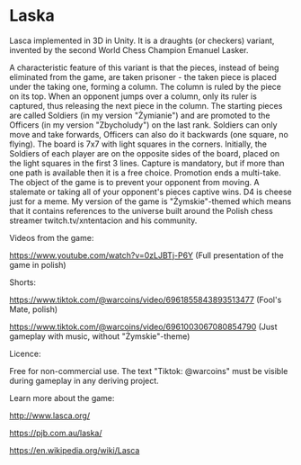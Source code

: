 # Laska
Lasca implemented in 3D in Unity. It is a draughts (or checkers) variant, invented by the second World Chess Champion Emanuel Lasker.

A characteristic feature of this variant is that the pieces, instead of being eliminated from the game, are taken prisoner - the taken piece is placed under the taking one, forming a column.
The column is ruled by the piece on its top. When an opponent jumps over a column, only its ruler is captured, thus releasing the next piece in the column.
The starting pieces are called Soldiers (in my version "Żymianie") and are promoted to the Officers (in my version "Zbycholudy") on the last rank.
Soldiers can only move and take forwards, Officers can also do it backwards (one square, no flying). The board is 7x7 with light squares in the corners.
Initially, the Soldiers of each player are on the opposite sides of the board, placed on the light squares in the first 3 lines.
Capture is mandatory, but if more than one path is available then it is a free choice. Promotion ends a multi-take.
The object of the game is to prevent your opponent from moving. A stalemate or taking all of your opponent's pieces captive wins.
D4 is cheese just for a meme. 
My version of the game is "Żymskie"-themed which means that it contains references to the universe built around the Polish chess streamer twitch.tv/xntentacion and his community.

Videos from the game:

https://www.youtube.com/watch?v=0zLJBTj-P6Y (Full presentation of the game in polish)

Shorts:

https://www.tiktok.com/@warcoins/video/6961855843893513477 (Fool's Mate, polish)

https://www.tiktok.com/@warcoins/video/6961003067080854790 (Just gameplay with music, without "Żymskie"-theme)

Licence:

Free for non-commercial use. The text "Tiktok: @warcoins" must be visible during gameplay in any deriving project.

Learn more about the game:

http://www.lasca.org/

https://pjb.com.au/laska/

https://en.wikipedia.org/wiki/Lasca
